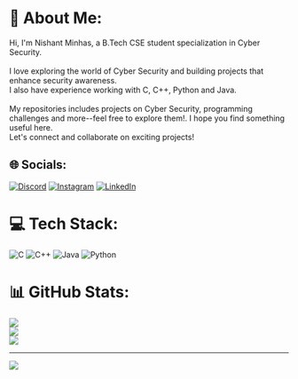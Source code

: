 # 💫 About Me:
Hi, I'm Nishant Minhas, a B.Tech CSE student specialization in Cyber Security.<br><br>I love exploring the world of Cyber Security and building projects that enhance security awareness. <br>I also have experience working with C,  C++, Python and Java.<br><br>My repositories includes projects on Cyber Security, programming challenges and more--feel free to explore them!. I hope you find something useful here.<br>Let's connect and collaborate on exciting projects!


## 🌐 Socials:
[![Discord](https://img.shields.io/badge/Discord-%237289DA.svg?logo=discord&logoColor=white)](https://discord.gg/nishu___o2_90717) [![Instagram](https://img.shields.io/badge/Instagram-%23E4405F.svg?logo=Instagram&logoColor=white)](https://instagram.com/nishu___o2) [![LinkedIn](https://img.shields.io/badge/LinkedIn-%230077B5.svg?logo=linkedin&logoColor=white)](https://linkedin.com/in/www.linkedin.com/in/nishantminhas) 

# 💻 Tech Stack:
![C](https://img.shields.io/badge/c-%2300599C.svg?style=for-the-badge&logo=c&logoColor=white) ![C++](https://img.shields.io/badge/c++-%2300599C.svg?style=for-the-badge&logo=c%2B%2B&logoColor=white) ![Java](https://img.shields.io/badge/java-%23ED8B00.svg?style=for-the-badge&logo=openjdk&logoColor=white) ![Python](https://img.shields.io/badge/python-3670A0?style=for-the-badge&logo=python&logoColor=ffdd54)
# 📊 GitHub Stats:
![](https://github-readme-stats.vercel.app/api?username=nishant2344&theme=dark&hide_border=false&include_all_commits=false&count_private=false)<br/>
![](https://github-readme-streak-stats.herokuapp.com/?user=nishant2344&theme=dark&hide_border=false)<br/>
![](https://github-readme-stats.vercel.app/api/top-langs/?username=nishant2344&theme=dark&hide_border=false&include_all_commits=false&count_private=false&layout=compact)

---
[![](https://visitcount.itsvg.in/api?id=nishant2344&icon=0&color=0)](https://visitcount.itsvg.in)

<!-- Proudly created with GPRM ( https://gprm.itsvg.in ) -->
